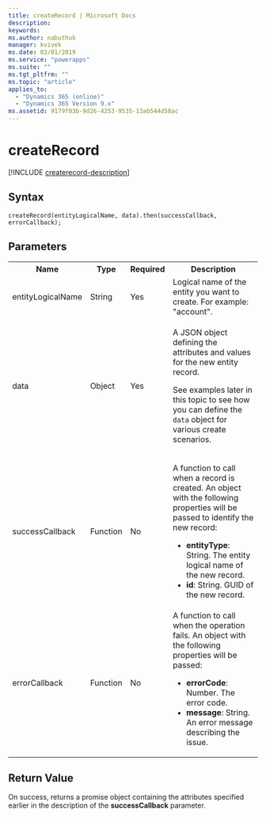 ```yaml
---
title: createRecord | Microsoft Docs
description: 
keywords:
ms.author: nabuthuk
manager: kvivek
ms.date: 03/01/2019
ms.service: "powerapps"
ms.suite: ""
ms.tgt_pltfrm: ""
ms.topic: "article"
applies_to: 
  - "Dynamics 365 (online)"
  - "Dynamics 365 Version 9.x"
ms.assetid: 9179f03b-9d26-4253-9535-13ab544d58ac
---
```


# createRecord

[!INCLUDE [createrecord-description](includes/createrecord-description.md)]

## Syntax

`createRecord(entityLogicalName, data).then(successCallback, errorCallback);`

## Parameters

<table style="width:100%">
<tr>
<th>Name</th>
<th>Type</th>
<th>Required</th>
<th>Description</th>
</tr>
<tr>
<td>entityLogicalName</td>
<td>String</td>
<td>Yes</td>
<td>Logical name of the entity you want to create. For example: &quot;account&quot;.</td>
</tr>
<tr>
<td>data</td>
<td>Object</td>
<td>Yes</td>
<td><p>A JSON object defining the attributes and values for the new entity record.</p>
<p>See examples later in this topic to see how you can define the <code>data</code> object for various create scenarios.</td>
</tr>
<tr>
<td>successCallback</td>
<td>Function</td>
<td>No</td>
<td><p>A function to call when a record is created. An object with the following properties will be passed to identify the new record:</p>
<ul>
<li><b>entityType</b>: String. The entity logical name of the new record.</li>
<li><b>id</b>: String. GUID of the new record.</li>
</ul></td>
</tr>
<tr>
<td>errorCallback</td>
<td>Function</td>
<td>No</td>
<td>A function to call when the operation fails. An object with the following properties will be passed:
<ul>
<li><b>errorCode</b>: Number. The error code.</li>
<li><b>message</b>: String. An error message describing the issue.</li>
</ul></td>
</tr>
</table>

## Return Value

On success, returns a promise object containing the attributes specified earlier in the description of the **successCallback** parameter.

